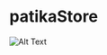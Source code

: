 # patikaStore

![Alt Text](https://github.com/yasin-altunisik/patikaStore/blob/main/ezgif.com-gif-maker.gif)
